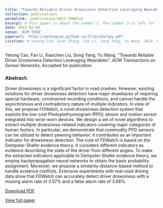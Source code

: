 ```yaml
---
title: "Towards Reliable Driver Drowsiness Detection Leveraging Wearables"
collection: publications
permalink: /publication/2023-FDWatch
excerpt: #'This paper is about the number 1. The number 2 is left for future work.'
date: 2023-02-04
venue: 'ACM TOSN'
paperurl: 'http://yetongcao.github.io/files/EarSpy.pdf'
citation: #'Yetong Cao, Qian Zhang, Fan Li, Song Yang, Yu Wang. 2020. &quot;EarAce: Empowering Versatile Acoustic Sensing via Earable Active Noise Cancellation Platform.&quot; <i>Proceedings of the ACM on Interactive, Mobile, Wearable and Ubiquitous Technologies</i>. 7(2), 1-23.'
---
```

Yetong Cao, Fan Li, Xiaochen Liu, Song Yang, Yu Wang. "Towards Reliable Driver Drowsiness Detection Leveraging Wearables". _ACM Transactions on Sensor Networks_, Accepted for publication.

### Abstract:
Driver drowsiness is a significant factor in road crashes. However, existing solutions for driver drowsiness detection have major drawbacks of requiring special hardware, constrained recording conditions, and cannot handle the asynchronous and contradictory nature of multiple indicators. In view of this, we propose FDWatch, a novel drowsiness detection system that exploits the low-cost Photoplethysmogram (PPG) sensor and motion sensor integrated into wrist-worn devices. We design a set of novel algorithms to extract multiple drowsiness-related indicators covering major categories of human factors. In particular, we demonstrate that commodity PPG sensors can be utilized to detect yawning behavior; it contributes as an important indicator for drowsiness detection. The core of FDWatch is based on the Dempster-Shafer evidence theory. It considers different indicators as evidence describing the state of the driver from different angles. To make the extracted indicators applicable to Dempster-Shafer evidence theory, we employ backpropagation neural networks to obtain the basic probability assignment. Moreover, we propose a similarity-distance-based method to handle evidence conflicts. Extensive experiments with real-road driving data show that FDWatch can accurately detect driver drowsiness with a missing alarm rate of 3.57% and a false alarm rate of 3.68%.

[<ins>Download PDF</ins>](../files/FDWatch.pdf)

[<ins>View full paper</ins>](https://dl.acm.org/doi/abs/10.1145/3560821)
